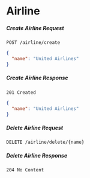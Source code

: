 # Airline

##### Create Airline Request

```
POST /airline/create
```

```json
{
  "name": "United Airlines"
}
```

##### Create Airline Response

```
201 Created
```

```json
{
  "name": "United Airlines"
}
```

##### Delete Airline Request

```
DELETE /airline/delete/{name}
```

##### Delete Airline Response

```
204 No Content
```
